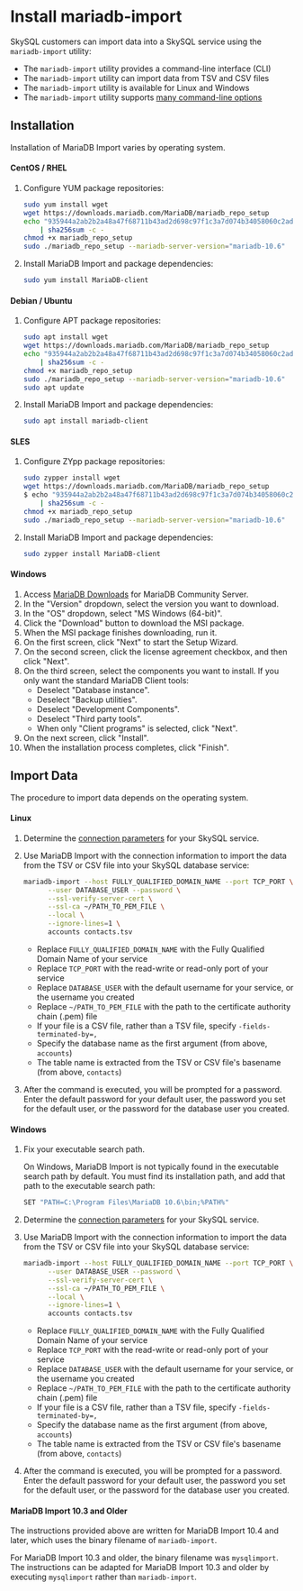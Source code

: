 # Install mariadb-import

SkySQL customers can import data into a SkySQL service using the `mariadb-import` utility:

* The `mariadb-import` utility provides a command-line interface (CLI)
* The `mariadb-import` utility can import data from TSV and CSV files
* The `mariadb-import` utility is available for Linux and Windows
* The `mariadb-import` utility supports [many command-line options](https://mariadb.com/docs/server/ref/mdb/cli/mariadb-import/)

## Installation

Installation of MariaDB Import varies by operating system.

#### **CentOS / RHEL**

1.  Configure YUM package repositories:

    ```bash
    sudo yum install wget  
    wget https://downloads.mariadb.com/MariaDB/mariadb_repo_setup
    echo "935944a2ab2b2a48a47f68711b43ad2d698c97f1c3a7d074b34058060c2ad21b mariadb_repo_setup" \
        | sha256sum -c -
    chmod +x mariadb_repo_setup   
    sudo ./mariadb_repo_setup --mariadb-server-version="mariadb-10.6"
    ```
2.  Install MariaDB Import and package dependencies:

    ```bash
    sudo yum install MariaDB-client
    ```

#### **Debian / Ubuntu**

1.  Configure APT package repositories:

    ```bash
    sudo apt install wget
    wget https://downloads.mariadb.com/MariaDB/mariadb_repo_setup
    echo "935944a2ab2b2a48a47f68711b43ad2d698c97f1c3a7d074b34058060c2ad21b mariadb_repo_setup" \
        | sha256sum -c -
    chmod +x mariadb_repo_setup
    sudo ./mariadb_repo_setup --mariadb-server-version="mariadb-10.6"
    sudo apt update
    ```
2.  Install MariaDB Import and package dependencies:

    ```bash
    sudo apt install mariadb-client
    ```

#### **SLES**

1.  Configure ZYpp package repositories:

    ```bash
    sudo zypper install wget
    wget https://downloads.mariadb.com/MariaDB/mariadb_repo_setup
    $ echo "935944a2ab2b2a48a47f68711b43ad2d698c97f1c3a7d074b34058060c2ad21b mariadb_repo_setup" \
        | sha256sum -c -
    chmod +x mariadb_repo_setup
    sudo ./mariadb_repo_setup --mariadb-server-version="mariadb-10.6"
    ```
2.  Install MariaDB Import and package dependencies:

    ```bash
    sudo zypper install MariaDB-client
    ```

#### **Windows**

1. Access [MariaDB Downloads](https://mariadb.com/downloads/community/community-server/) for MariaDB Community Server.
2. In the "Version" dropdown, select the version you want to download.
3. In the "OS" dropdown, select "MS Windows (64-bit)".
4. Click the "Download" button to download the MSI package.
5. When the MSI package finishes downloading, run it.
6. On the first screen, click "Next" to start the Setup Wizard.
7. On the second screen, click the license agreement checkbox, and then click "Next".
8. On the third screen, select the components you want to install. If you only want the standard MariaDB Client tools:
   * Deselect "Database instance".
   * Deselect "Backup utilities".
   * Deselect "Development Components".
   * Deselect "Third party tools".
   * When only "Client programs" is selected, click "Next".
9. On the next screen, click "Install".
10. When the installation process completes, click "Finish".

## Import Data

The procedure to import data depends on the operating system.

#### **Linux**

1. Determine the [connection parameters](../../Connecting%20to%20Sky%20DBs/) for your SkySQL service.
2.  Use MariaDB Import with the connection information to import the data from the TSV or CSV file into your SkySQL database service:

    ```bash
    mariadb-import --host FULLY_QUALIFIED_DOMAIN_NAME --port TCP_PORT \
          --user DATABASE_USER --password \
          --ssl-verify-server-cert \
          --ssl-ca ~/PATH_TO_PEM_FILE \
          --local \
          --ignore-lines=1 \
          accounts contacts.tsv
    ```

    * Replace `FULLY_QUALIFIED_DOMAIN_NAME` with the Fully Qualified Domain Name of your service
    * Replace `TCP_PORT` with the read-write or read-only port of your service
    * Replace `DATABASE_USER` with the default username for your service, or the username you created
    * Replace `~/PATH_TO_PEM_FILE` with the path to the certificate authority chain (.pem) file
    * If your file is a CSV file, rather than a TSV file, specify `-fields-terminated-by=,`
    * Specify the database name as the first argument (from above, `accounts`)
    * The table name is extracted from the TSV or CSV file's basename (from above, `contacts`)
3. After the command is executed, you will be prompted for a password. Enter the default password for your default user, the password you set for the default user, or the password for the database user you created.

#### **Windows**

1.  Fix your executable search path.

    On Windows, MariaDB Import is not typically found in the executable search path by default. You must find its installation path, and add that path to the executable search path:

    ```bash
    SET "PATH=C:\Program Files\MariaDB 10.6\bin;%PATH%"
    ```
2. Determine the [connection parameters](../../Connecting%20to%20Sky%20DBs/) for your SkySQL service.
3.  Use MariaDB Import with the connection information to import the data from the TSV or CSV file into your SkySQL database service:

    ```bash
    mariadb-import --host FULLY_QUALIFIED_DOMAIN_NAME --port TCP_PORT \
          --user DATABASE_USER --password \
          --ssl-verify-server-cert \
          --ssl-ca ~/PATH_TO_PEM_FILE \
          --local \
          --ignore-lines=1 \
          accounts contacts.tsv
    ```

    * Replace `FULLY_QUALIFIED_DOMAIN_NAME` with the Fully Qualified Domain Name of your service
    * Replace `TCP_PORT` with the read-write or read-only port of your service
    * Replace `DATABASE_USER` with the default username for your service, or the username you created
    * Replace `~/PATH_TO_PEM_FILE` with the path to the certificate authority chain (.pem) file
    * If your file is a CSV file, rather than a TSV file, specify `-fields-terminated-by=,`
    * Specify the database name as the first argument (from above, `accounts`)
    * The table name is extracted from the TSV or CSV file's basename (from above, `contacts`)
4. After the command is executed, you will be prompted for a password. Enter the default password for your default user, the password you set for the default user, or the password for the database user you created.

#### **MariaDB Import 10.3 and Older**

The instructions provided above are written for MariaDB Import 10.4 and later, which uses the binary filename of `mariadb-import`.

For MariaDB Import 10.3 and older, the binary filename was `mysqlimport`. The instructions can be adapted for MariaDB Import 10.3 and older by executing `mysqlimport` rather than `mariadb-import`.
